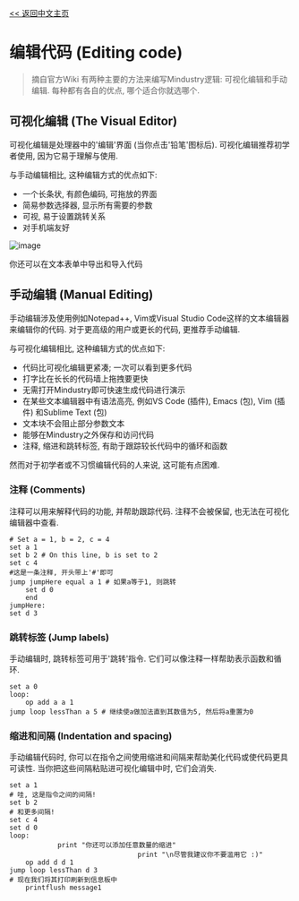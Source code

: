 [<< 返回中文主页](README_CN.md)
# 编辑代码 (Editing code)

> 摘自官方Wiki
有两种主要的方法来编写Mindustry逻辑: 可视化编辑和手动编辑. 每种都有各自的优点, 哪个适合你就选哪个.

## 可视化编辑 (The Visual Editor)

可视化编辑是处理器中的'编辑'界面 (当你点击'铅笔'图标后). 可视化编辑推荐初学者使用, 因为它易于理解与使用.

与手动编辑相比, 这种编辑方式的优点如下:

- 一个长条状, 有颜色编码, 可拖放的界面
- 简易参数选择器, 显示所有需要的参数
- 可视, 易于设置跳转关系
- 对手机端友好

![image](https://mindustrygame.github.io/wiki/images/misc/logic-editing-visualEditor-overview.png)

你还可以在文本表单中导出和导入代码

## 手动编辑 (Manual Editing)

手动编辑涉及使用例如Notepad++, Vim或Visual Studio Code这样的文本编辑器来编辑你的代码. 对于更高级的用户或更长的代码, 更推荐手动编辑.

与可视化编辑相比, 这种编辑方式的优点如下:

- 代码比可视化编辑更紧凑; 一次可以看到更多代码
- 打字比在长长的代码墙上拖拽要更快
- 无需打开Mindustry即可快速生成代码进行演示
- 在某些文本编辑器中有语法高亮, 例如VS Code (插件), Emacs (包), Vim (插件) 和Sublime Text (包)
- 文本块不会阻止部分参数文本
- 能够在Mindustry之外保存和访问代码
- 注释, 缩进和跳转标签, 有助于跟踪较长代码中的循环和函数

然而对于初学者或不习惯编辑代码的人来说, 这可能有点困难.

### 注释 (Comments)

注释可以用来解释代码的功能, 并帮助跟踪代码. 注释不会被保留, 也无法在可视化编辑器中查看.
```
# Set a = 1, b = 2, c = 4
set a 1
set b 2 # On this line, b is set to 2
set c 4
#这是一条注释, 开头带上'#'即可
jump jumpHere equal a 1 # 如果a等于1, 则跳转
    set d 0
    end
jumpHere:
set d 3
```

### 跳转标签 (Jump labels)

手动编辑时, 跳转标签可用于'跳转'指令.
它们可以像注释一样帮助表示函数和循环.
```
set a 0
loop:
    op add a a 1
jump loop lessThan a 5 # 继续使a做加法直到其数值为5, 然后将a重置为0
```

### 缩进和间隔 (Indentation and spacing)

手动编辑代码时, 你可以在指令之间使用缩进和间隔来帮助美化代码或使代码更具可读性.
当你把这些间隔粘贴进可视化编辑中时, 它们会消失.
```
set a 1
# 哇, 这是指令之间的间隔!
set b 2
# 和更多间隔!
set c 4
set d 0
loop:
            print "你还可以添加任意数量的缩进"
                                print "\n尽管我建议你不要滥用它 :)"
    op add d d 1
jump loop lessThan d 3
# 现在我们将其打印刷新到信息板中
    printflush message1
```
